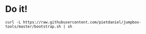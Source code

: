 # Do it!

```
curl -L https://raw.githubusercontent.com/pietdaniel/jumpbox-tools/master/bootstrap.sh | sh
```
